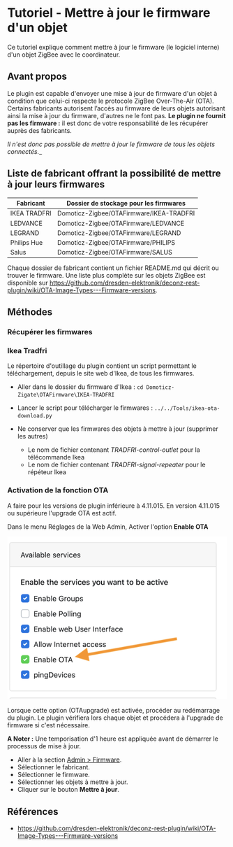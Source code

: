 # Tutoriel - Mettre à jour le firmware d'un objet

Ce tutoriel explique comment mettre à jour le firmware (le logiciel interne) d'un objet ZigBee avec le coordinateur.

## Avant propos

Le plugin est capable d'envoyer une mise à jour de firmware d'un objet à condition que celui-ci respecte le protocole ZigBee Over-The-Air (OTA).
Certains fabricants autorisent l’accès au firmware de leurs objets autorisant ainsi la mise à jour du firmware, d'autres ne le font pas.
__Le plugin ne fournit pas les firmware :__ il est donc de votre responsabilité de les récupérer auprès des fabricants.

_Il n'est donc pas possible de mettre à jour le firmware de tous les objets connectés.__

## Liste de fabricant offrant la possibilité de mettre à jour leurs firmwares

| Fabricant    | Dossier de stockage pour les firmwares          |
| ------------ | ---------------------------------------- |
| IKEA TRADFRI | Domoticz-Zigbee/OTAFirmware/IKEA-TRADFRI |
| LEDVANCE     | Domoticz-Zigbee/OTAFirmware/LEDVANCE     |
| LEGRAND      | Domoticz-Zigbee/OTAFirmware/LEGRAND      |
| Philips Hue  | Domoticz-Zigbee/OTAFirmware/PHILIPS      |
| Salus        | Domoticz-Zigbee/OTAFirmware/SALUS        |

Chaque dossier de fabricant contient un fichier README.md qui décrit ou trouver le firmware.
Une liste plus complète sur les objets ZigBee est disponible sur https://github.com/dresden-elektronik/deconz-rest-plugin/wiki/OTA-Image-Types---Firmware-versions.

## Méthodes

### Récupérer les firmwares

### Ikea Tradfri

Le répertoire d'outillage du plugin contient un script permettant le téléchargement, depuis le site web d'Ikea, de tous les firmwares.

* Aller dans le dossier du firmware d'Ikea : `cd Domoticz-Zigate\OTAFirmware\IKEA-TRADFRI`

* Lancer le script pour télécharger le firmwares : `../../Tools/ikea-ota-download.py`

* Ne conserver que les firmwares des objets à mettre à jour (supprimer les autres)

  * Le nom de fichier contenant *TRADFRI-control-outlet* pour la télécommande Ikea
  * Le nom de fichier contenant *TRADFRI-signal-repeater* pour le répéteur Ikea

### Activation de la fonction OTA

A faire pour les versions de plugin inférieure à 4.11.015. En version 4.11.015 ou supérieure l'upgrade OTA est actif.

Dans le menu Réglages de la Web Admin, Activer l'option **Enable OTA**

   ![Enable OTA](../Images/OTA.png)

Lorsque cette option (OTAupgrade) est activée, procéder au redémarrage du plugin. Le plugin vérifiera lors chaque objet et procédera à l'upgrade de firmware si c'est nécessaire.

**A Noter :** Une temporisation d'1 heure est appliquée avant de démarrer le processus de mise à jour.

* Aller à la section [Admin > Firmware](WebUI_Admin.md#firmware).
* Sélectionner le fabricant.
* Sélectionner le firmware.
* Sélectionner les objets à mettre à jour.
* Cliquer sur le bouton __Mettre à jour__.


## Références

 * https://github.com/dresden-elektronik/deconz-rest-plugin/wiki/OTA-Image-Types---Firmware-versions
